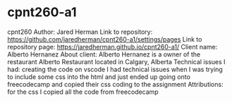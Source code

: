 # cpnt260-a1
cpnt260
Author: Jared Herman
Link to repository: https://github.com/jaredherman/cpnt260-a1/settings/pages
Link to repository page: https://jaredherman.github.io/cpnt260-a1/
Client name: Alberto Hernanez
About client: Alberto Hernanez is a owner of the restaurant Alberto Restaurant located in Calgary, Alberta
Technical issues I had: creating the code on vscode I had technical issues when I was trying to include some css into the html and just ended up going onto freecodecamp and copied their css coding to the assignment
Attributions: for the css I copied all the code from freecodecamp
